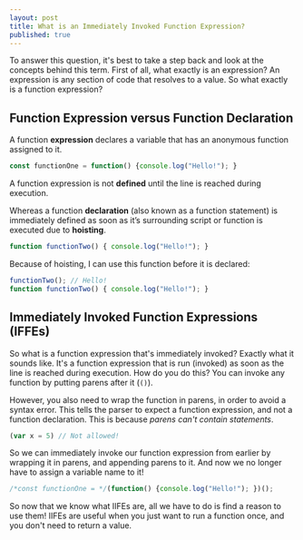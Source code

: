 ```yaml
---
layout: post
title: What is an Immediately Invoked Function Expression?
published: true
---
```


To answer this question, it's best to take a step back and look at the concepts behind this term. First of all, what exactly is an expression? An expression is any section of code that resolves to a value. So what exactly is a function expression?

## Function Expression versus Function Declaration

A function **expression** declares a variable that has an anonymous function assigned to it.

```javascript
const functionOne = function() {console.log("Hello!"); }
```
A function expression is not **defined** until the line is reached during execution.

Whereas a function **declaration** (also known as a function statement) is immediately defined as soon as it’s surrounding script or function is executed due to **hoisting**.

```javascript
function functionTwo() { console.log("Hello!"); }
```

Because of hoisting, I can use this function before it is declared:

```javascript
functionTwo(); // Hello!
function functionTwo() { console.log("Hello!"); }
```

## Immediately Invoked Function Expressions (IFFEs)

So what is a function expression that's immediately invoked? Exactly what it sounds like. It's a function expression that is run (invoked) as soon as the line is reached during execution.
How do you do this? You can invoke any function by putting parens after it (`()`).

However, you also need to wrap the function in parens, in order to avoid a syntax error. This tells the parser to expect a function expression, and not a function declaration. This is because *parens can't contain statements*.

```javascript
(var x = 5) // Not allowed!
```
So we can immediately invoke our function expression from earlier by wrapping it in parens, and appending parens to it. And now we no longer have to assign a variable name to it!
```javascript
/*const functionOne = */(function() {console.log("Hello!"); })();
```
So now that we know what IIFEs are, all we have to do is find a reason to use them! IIFEs are useful when you just want to run a function once, and you don't need to return a value.
